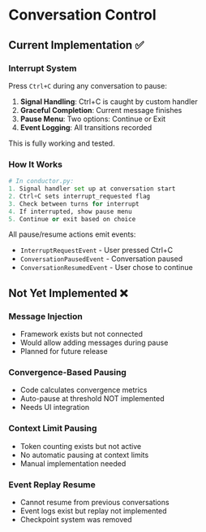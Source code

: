 # Conversation Control

## Current Implementation ✅

### Interrupt System

Press `Ctrl+C` during any conversation to pause:

1. **Signal Handling**: Ctrl+C is caught by custom handler
2. **Graceful Completion**: Current message finishes
3. **Pause Menu**: Two options: Continue or Exit
4. **Event Logging**: All transitions recorded

This is fully working and tested.

### How It Works

```python
# In conductor.py:
1. Signal handler set up at conversation start
2. Ctrl+C sets interrupt_requested flag
3. Check between turns for interrupt
4. If interrupted, show pause menu
5. Continue or exit based on choice
```

All pause/resume actions emit events:
- `InterruptRequestEvent` - User pressed Ctrl+C
- `ConversationPausedEvent` - Conversation paused
- `ConversationResumedEvent` - User chose to continue

## Not Yet Implemented ❌

### Message Injection
- Framework exists but not connected
- Would allow adding messages during pause
- Planned for future release

### Convergence-Based Pausing
- Code calculates convergence metrics
- Auto-pause at threshold NOT implemented
- Needs UI integration

### Context Limit Pausing  
- Token counting exists but not active
- No automatic pausing at context limits
- Manual implementation needed

### Event Replay Resume
- Cannot resume from previous conversations
- Event logs exist but replay not implemented
- Checkpoint system was removed
